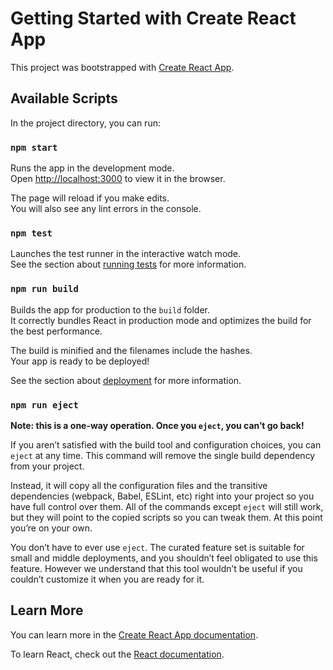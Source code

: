 # Getting Started with Create React App

This project was bootstrapped with [Create React App](https://github.com/facebook/create-react-app).

## Available Scripts

In the project directory, you can run:

### `npm start`

Runs the app in the development mode.\
Open [http://localhost:3000](http://localhost:3000) to view it in the browser.

The page will reload if you make edits.\
You will also see any lint errors in the console.

### `npm test`

Launches the test runner in the interactive watch mode.\
See the section about [running tests](https://facebook.github.io/create-react-app/docs/running-tests) for more information.

### `npm run build`

Builds the app for production to the `build` folder.\
It correctly bundles React in production mode and optimizes the build for the best performance.

The build is minified and the filenames include the hashes.\
Your app is ready to be deployed!

See the section about [deployment](https://facebook.github.io/create-react-app/docs/deployment) for more information.

### `npm run eject`

**Note: this is a one-way operation. Once you `eject`, you can’t go back!**

If you aren’t satisfied with the build tool and configuration choices, you can `eject` at any time. This command will remove the single build dependency from your project.

Instead, it will copy all the configuration files and the transitive dependencies (webpack, Babel, ESLint, etc) right into your project so you have full control over them. All of the commands except `eject` will still work, but they will point to the copied scripts so you can tweak them. At this point you’re on your own.

You don’t have to ever use `eject`. The curated feature set is suitable for small and middle deployments, and you shouldn’t feel obligated to use this feature. However we understand that this tool wouldn’t be useful if you couldn’t customize it when you are ready for it.

## Learn More

You can learn more in the [Create React App documentation](https://facebook.github.io/create-react-app/docs/getting-started).

To learn React, check out the [React documentation](https://reactjs.org/).


<!-- Frontend Developer Test Assignment

Create a simple weather forecast application using React.js. Utilize a weather API (such as OpenWeatherMap API) to fetch weather data based on the user's search query. The application should allow users to search for a city and display its current weather conditions, including temperature, weather description, and any other relevant information.

Requirements:

User Interface:
The application should have a clean and intuitive user interface.
Include an input field for users to enter a city name and a button to submit the search query.
Display the current weather conditions for the searched city, including temperature, weather description, humidity, wind speed, etc.
Make sure to handle cases where the city entered by the user is not found or the API request fails.
Functionality:
Users should be able to search for a city and view its current weather conditions.
Implement error handling for cases where the city entered is not found or the API request fails.
Utilize a weather API (such as OpenWeatherMap API) to fetch weather data based on the user's search query.
State Management:
Utilize state management in React.js to manage state (Redux) optional, based on candidate's familiarity.
Ensure that changes in the user's search query and the retrieved weather data are reflected in the application's state and UI accordingly.
Styling:
Apply CSS styles to create a visually appealing and responsive layout.
Make sure the application is visually consistent across different screen sizes.
Additional Features (Optional):
Implement additional features like displaying weather forecasts for the upcoming days, allowing users to switch between Celsius and Fahrenheit, or providing weather icons for different weather conditions.
Submission:

Complete the assignment following the provided requirements.
Once finished, share the link to your repository with us for review.
Evaluation Criteria:

Your submission will be evaluated based on the following criteria:

Code Quality: Clarity, organization, and readability of your code.
Functionality: Implementation of all required features and their correctness.
State Management: Effective use of state management to maintain the application's state.
UI/UX: Intuitiveness, responsiveness, and visual appeal of the user interface.
Bonus Features: Implementation of tests for functions using Jest or Mocha
Note:

You are free to use any additional libraries or tools if you deem necessary.
Make sure to provide clear instructions on how to run your application locally in the README.md file.
Deadline:

You are given 7 days to complete the assignment and submit your solution. -->